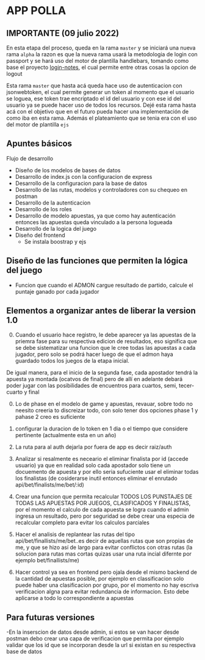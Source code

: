 # APP POLLA

## IMPORTANTE (09 julio 2022)
En esta etapa del proceso, queda en la rama `master` y se iniciará una nueva rama `alpha` la razon es que la nueva rama usará la metodologia de login con passport y se hará uso del motor de plantilla handlebars, tomando como base el proyecto [login-notes](../login-notes/readme.md), el cual permite entre otras cosas la opcion de logout

Esta rama `master` que hasta acá queda hace uso de autenticacion con jsonwebtoken, el cual permite generar un token al momento que el usuario se loguea, ese token trae encriptado el id del usuario y con ese id del usuario ya se puede hacer uso de todos los recursos. Dejé esta rama hasta acá con el objetivo que en el futuro pueda hacer una implementación de como iba en esta rama. Además el plateamiento que se tenia era con el uso del motor de plantilla `ejs`


## Apuntes básicos

Flujo de desarrollo
- Diseño de los modelos de bases de datos
- Desarrollo de index.js con la configuracion de express
- Desarrollo de la configuracion para la base de datos
- Desarrollo de las rutas, modelos y controladores con su chequeo en postman
- Desarrollo de la autenticacion
- Desarrollo de los roles
- Desarrollo de modelo apuestas, ya que como hay autenticación entonces las apuestas queda vinculado a la persona logueada
- Desarrollo de la logica del juego
- Diseño del frontend
    - Se instala boostrap y ejs
## Diseño de las funciones que permiten la lógica del juego
- Funcion que cuando el ADMON cargue resultado de partido, calcule el puntaje ganado por cada jugador



## Elementos a organizar antes de liberar la version 1.0
0. Cuando el usuario hace registro, le debe aparecer ya las apuestas de la priemra fase para su respectiva edicion de resultados, eso significa que se debe sistematizar una funcion que le cree todas las apuestas a cada jugador, pero solo se podrá hacer luego de que el admon haya guardado todos los juegos de la etapa inicial.

De igual manera, para el inicio de la segunda fase, cada apostador tendrá la apuesta ya montada (ocatvos de final) pero de allí en adelante debará poder jugar con las posibilidades de encuentros para cuartos, semi, tecer-cuarto y final

00. Lo de phase en el modelo de game y apuestas, revauar, sobre todo no neesito creeria to discreizar todo, con solo tener dos opciones phase 1 y pahase 2 creo es suficiente
1.  configurar la duracion de lo token en 1 dia o el tiempo que considere pertinente (actualmente esta en un año)
2.  La ruta para al auth dejarla por fuera de app es decir  raiz/auth
3. Analizar si resalmente es neceario el eliminar finalista por id (accede usuario) ya que en realidad solo cada apostador solo tiene un docuemento de apuesta y por ello seria sufuciente usar el eliminar todas los finalistas (de cosiderarse inutil entonces eliminar el enrutado api/bet/finalists/me/bet/:id)

4. Crear una funcion que permita recalcular TODOS LOS PUNSTAJES DE TODAS LAS APUESTAS POR JUEGOS, CLASIFICADOS Y FINALISTAS, por el momento el calculo de cada apuesta se logra cuando el admin ingresa un resultado, pero por seguridad se debe crear una especia de recalcular completo para evitar los calculos parciales
5. Hacer el analisis de replantear las rutas del tipo api/bet/finallists/me/bet..es decir de aquellas rutas que son propias de me, y que se hizo así de largo para evitar conflictos con otras rutas (la solucion para rutas mas cortas quizas usar una ruta incial difernte por ejemplo   bet/finallists/me)
6. Hacer control ya sea en frontend pero ojala desde el mismo backend de la cantidad de apuestas posible, por ejemplo en classificacion solo puede haber una clasificacion por grupo, por el momento no hay escriva verificacion algna para evitar redundancia de informacion. Esto debe aplicarse a todo lo correspondiente a apuestas 
## Para futuras versiones
-En la inserscion de datos desde admin, si estos se van hacer desde postman debo crear una capa de verificacion que permita por ejemplo validar que los id que se incorporan desde la url si existan en su respectiva base de datos

